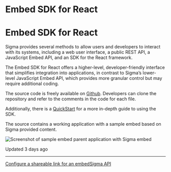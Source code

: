 # Embed SDK for React

# Embed SDK for React

Sigma provides several methods to allow users and developers to interact with its systems, including a web user interface, a public REST API, a JavaScript Embed API, and an SDK for the React framework.

The Embed SDK for React offers a higher-level, developer-friendly interface that simplifies integration into applications, in contrast to Sigma’s lower-level JavaScript Embed API, which provides more granular control but may require additional coding.

The source code is freely available on [Github](https://github.com/sigmacomputing/embed-sdk.git). Developers can clone the repository and refer to the comments in the code for each file.

Additionally, there is a [QuickStart](https://quickstarts.sigmacomputing.com/guide/embedding_15_embed_sdk/index.html?index=..%2F..index#0) for a more in-depth guide to using the SDK.

The source contains a working application with a sample embed based on Sigma provided content.

![Screenshot of sample embed parent application with Sigma embed](https://files.readme.io/60f805d-Sample-Application-Embed.png)

Updated 3 days ago

---

[Configure a shareable link for an embed](/docs/configure-a-shareable-link-for-an-embed)[Sigma API](/docs/sigma-api)